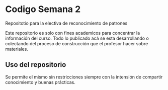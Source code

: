 # Codigo Semana 2

 Repositotio para la electiva de reconocimiento de patrones

 Este repositorio es solo con fines academicos para concentrar la información del curso.
 Todo lo publicado acá se esta desarrollando o colectando del proceso de construcción que el profesor hacer sobre materiales.

 ## Uso del repositorio
 Se permite el mismo sin restricciones siempre con la intensión de compartir conocimiento y buenas prácticas.
 
